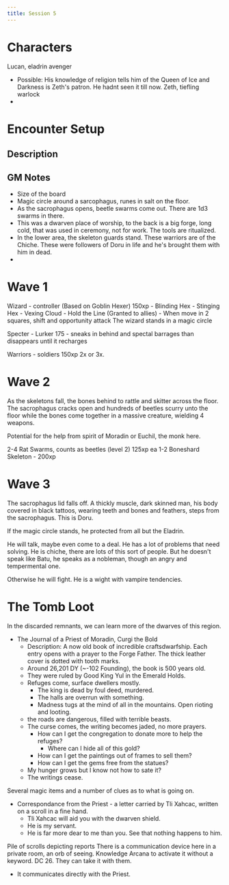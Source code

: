 ```yaml
---
title: Session 5
---
```


# Characters
Lucan, eladrin avenger
- Possible: His knowledge of religion tells him of the Queen of Ice and Darkness is Zeth's patron. He hadnt seen it till now.
Zeth, tiefling warlock
- 

# Encounter Setup

## Description


## GM Notes
* Size of the board
* Magic circle around a sarcophagus, runes in salt on the floor.
* As the sacrophagus opens, beetle swarms come out. There are 1d3 swarms in there. 
* This was a dwarven place of worship, to the back is a big forge, long cold, that was used in ceremony, not for work. The tools are ritualized.
* In the lower area, the skeleton guards stand. These warriors are of the Chiche. These were followers of Doru in life and he's brought them with him in dead. 
* 

# Wave 1

Wizard - controller (Based on Goblin Hexer) 150xp
    - Blinding Hex
    - Stinging Hex
    - Vexing Cloud
    - Hold the Line (Granted to allies)
      - When move in 2 squares, shift and opportunity attack
The wizard stands in a magic circle

Specter - Lurker 175
    - sneaks in behind and spectal barrages than disappears until it recharges

Warriors - soldiers 150xp 2x or 3x.

# Wave 2
As the skeletons fall, the bones behind to rattle and skitter across the floor. The sacrophagus cracks open and hundreds of beetles scurry unto the floor while the bones come together in a massive creature, wielding 4 weapons.

Potential for the help from spirit of Moradin or Euchil, the monk here.

2-4 Rat Swarms, counts as beetles (level 2) 125xp ea 
1-2 Boneshard Skeleton - 200xp

# Wave 3 
The sacrophagus lid falls off. A thickly muscle, dark skinned man, his body covered in black tattoos, wearing teeth and bones and feathers, steps from the sacrophagus. This is Doru.

If the magic circle stands, he protected from all but the Eladrin. 

He will talk, maybe even come to a deal. He has a lot of problems that need solving. He is chiche, there are lots of this sort of people. But he doesn't speak like Batu, he speaks as a nobleman, though an angry and tempermental one.

Otherwise he will fight. He is a wight with vampire tendencies.

# The Tomb Loot

In the discarded remnants, we can learn more of the dwarves of this region.
- The Journal of a Priest of Moradin, Curgi the Bold
  - Description: A now old book of incredible craftsdwarfship. Each entry opens with a prayer to the Forge Father. The thick leather cover is dotted with tooth marks.
  - Around 26,201 DY (~-102 Founding), the book is 500 years old.
  - They were ruled by Good King Yul in the Emerald Holds.
  - Refuges come, surface dwellers mostly.
    - The king is dead by foul deed, murdered. 
    - The halls are overrun with something.
    - Madness tugs at the mind of all in the mountains. Open rioting and looting.
  - the roads are dangerous, filled with terrible beasts.
  - The curse comes, the writing becomes jaded, no more prayers. 
    - How can I get the congregation to donate more to help the refuges?
      - Where can I hide all of this gold?
    - How can I get the paintings out of frames to sell them?
    - How can I get the gems free from the statues?
  - My hunger grows but I know not how to sate it?
  - The writings cease.

Several magic items and a number of clues as to what is going on. 

- Correspondance from the Priest - a letter carried by Tli Xahcac, written on a scroll in a fine hand.
  - Tli Xahcac will aid you with the dwarven shield.
  - He is my servant.
  - He is far more dear to me than you. See that nothing happens to him.

Pile of scrolls depicting reports
There is a communication device here in a private room, an orb of seeing.
Knowledge Arcana to activate it without a keyword. DC 26. They can take it with them.
- It communicates directly with the Priest.

